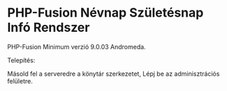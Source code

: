 # PHP-Fusion Névnap Születésnap Infó Rendszer
<p>PHP-Fusion Minimum verzió 9.0.03 Andromeda.</p>

<p>Telepítés:</p>
Másold fel a serveredre a könytár szerkezetet, Lépj be az adminisztrációs felületre.

